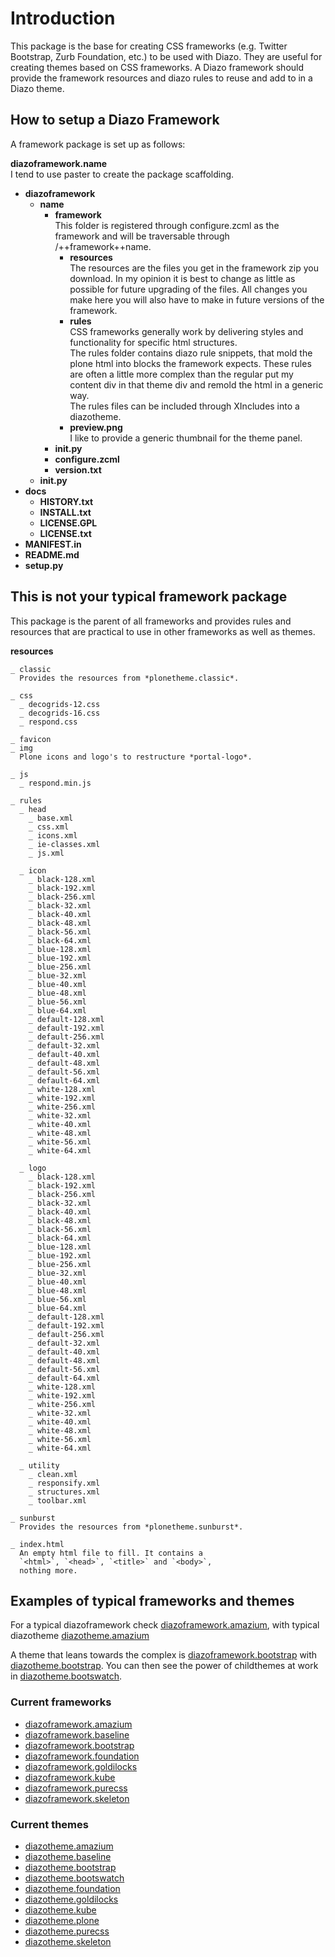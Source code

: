 Introduction
============
This package is the base for creating CSS frameworks (e.g. Twitter
Bootstrap, Zurb Foundation, etc.) to be used with Diazo. They are 
useful for creating themes based on CSS frameworks. A Diazo framework 
should provide the framework resources and diazo rules to reuse and 
add to in a Diazo theme.

How to setup a Diazo Framework
------------------------------
A framework package is set up as follows:

**diazoframework.name**  
I tend to use paster to create the package scaffolding.
- **diazoframework**
    - **name**
        - **framework**  
          This folder is registered through configure.zcml
          as the framework and will be traversable through 
          /++framework++name.
            - **resources**  
              The resources are the files you get in the framework
              zip you download. In my opinion it is best to change
              as little as possible for future upgrading of 
              the files. All changes you make here you will also 
              have to make in future versions of the framework.
            - **rules**  
              CSS frameworks generally work by delivering styles
              and functionality for specific html structures.  
              The rules folder contains diazo rule snippets, that 
              mold the plone html into blocks the framework 
              expects. These rules are often a little more complex
              than the regular put my content div in that theme div
              and remold the html in a generic way.  
              The rules files can be included through XIncludes 
              into a diazotheme.
            - **preview.png**  
              I like to provide a generic thumbnail for the theme
              panel.
        - **__init__.py**
        - **configure.zcml**
        - **version.txt**
    - **__init__.py**
- **docs**
    - **HISTORY.txt**
    - **INSTALL.txt**
    - **LICENSE.GPL**
    - **LICENSE.txt**
- **MANIFEST.in**
- **README.md**
- **setup.py**

This is not your typical framework package
------------------------------------------
This package is the parent of all frameworks and provides rules
and resources that are practical to use in other frameworks as
well as themes. 

**resources**

    _ classic
      Provides the resources from *plonetheme.classic*.
      
    _ css
      _ decogrids-12.css
      _ decogrids-16.css
      _ respond.css
      
    _ favicon
    _ img
      Plone icons and logo's to restructure *portal-logo*.
      
    _ js
      _ respond.min.js
      
    _ rules
      _ head
        _ base.xml
        _ css.xml
        _ icons.xml
        _ ie-classes.xml
        _ js.xml
        
      _ icon
        _ black-128.xml
        _ black-192.xml
        _ black-256.xml
        _ black-32.xml
        _ black-40.xml
        _ black-48.xml
        _ black-56.xml
        _ black-64.xml
        _ blue-128.xml
        _ blue-192.xml
        _ blue-256.xml
        _ blue-32.xml
        _ blue-40.xml
        _ blue-48.xml
        _ blue-56.xml
        _ blue-64.xml
        _ default-128.xml
        _ default-192.xml
        _ default-256.xml
        _ default-32.xml
        _ default-40.xml
        _ default-48.xml
        _ default-56.xml
        _ default-64.xml
        _ white-128.xml
        _ white-192.xml
        _ white-256.xml
        _ white-32.xml
        _ white-40.xml
        _ white-48.xml
        _ white-56.xml
        _ white-64.xml
        
      _ logo
        _ black-128.xml
        _ black-192.xml
        _ black-256.xml
        _ black-32.xml
        _ black-40.xml
        _ black-48.xml
        _ black-56.xml
        _ black-64.xml
        _ blue-128.xml
        _ blue-192.xml
        _ blue-256.xml
        _ blue-32.xml
        _ blue-40.xml
        _ blue-48.xml
        _ blue-56.xml
        _ blue-64.xml
        _ default-128.xml
        _ default-192.xml
        _ default-256.xml
        _ default-32.xml
        _ default-40.xml
        _ default-48.xml
        _ default-56.xml
        _ default-64.xml
        _ white-128.xml
        _ white-192.xml
        _ white-256.xml
        _ white-32.xml
        _ white-40.xml
        _ white-48.xml
        _ white-56.xml
        _ white-64.xml
        
      _ utility
        _ clean.xml
        _ responsify.xml
        _ structures.xml
        _ toolbar.xml
      
    _ sunburst
      Provides the resources from *plonetheme.sunburst*.
      
    _ index.html
      An empty html file to fill. It contains a 
      `<html>`, `<head>`, `<title>` and `<body>`,
      nothing more.

Examples of typical frameworks and themes
-----------------------------------------
For a typical diazoframework check [diazoframework.amazium](https://github.com/TH-code/diazoframework.amazium),
with typical diazotheme [diazotheme.amazium](https://github.com/TH-code/diazotheme.amazium)

A theme that leans towards the complex is 
[diazoframework.bootstrap](https://github.com/TH-code/diazoframework.bootstrap) 
with 
[diazotheme.bootstrap](https://github.com/TH-code/diazotheme.bootstrap). 
You can then see the power of childthemes at work in 
[diazotheme.bootswatch](https://github.com/TH-code/diazotheme.bootswatch).

### Current frameworks

- [diazoframework.amazium](https://github.com/TH-code/diazoframework.amazium)
- [diazoframework.baseline](https://github.com/TH-code/diazoframework.baseline)
- [diazoframework.bootstrap](https://github.com/TH-code/diazoframework.bootstrap)
- [diazoframework.foundation](https://github.com/TH-code/diazoframework.foundation)
- [diazoframework.goldilocks](https://github.com/TH-code/diazoframework.goldilocks)
- [diazoframework.kube](https://github.com/TH-code/diazoframework.kube)
- [diazoframework.purecss](https://github.com/TH-code/diazoframework.purecss)
- [diazoframework.skeleton](https://github.com/TH-code/diazoframework.skeleton)

### Current themes

- [diazotheme.amazium](https://github.com/TH-code/diazotheme.amazium)
- [diazotheme.baseline](https://github.com/TH-code/diazotheme.baseline)
- [diazotheme.bootstrap](https://github.com/TH-code/diazotheme.bootstrap)
- [diazotheme.bootswatch](https://github.com/TH-code/diazotheme.bootswatch)
- [diazotheme.foundation](https://github.com/TH-code/diazotheme.foundation)
- [diazotheme.goldilocks](https://github.com/TH-code/diazotheme.goldilocks)
- [diazotheme.kube](https://github.com/TH-code/diazotheme.kube)
- [diazotheme.plone](https://github.com/TH-code/diazotheme.plone)
- [diazotheme.purecss](https://github.com/TH-code/diazotheme.purecss)
- [diazotheme.skeleton](https://github.com/TH-code/diazotheme.skeleton)
